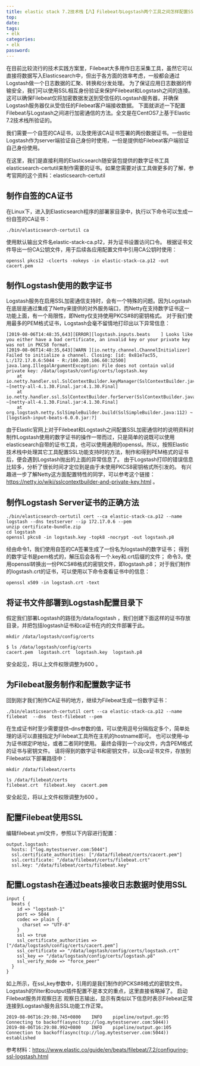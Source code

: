 ```yaml
---
title: elastic stack 7.2技术栈【八】Filebeat与Logstash两个工具之间怎样配置SSL加密通信
top: 
date: 
tags: 
- elk
categories: 
- elk
password: 
---
```

在目前比较流行的技术实践方案里，Filebeat大多用作日志采集工具，虽然它可以直接将数据写入Elasticsearch中，但出于各方面的效率考虑，一般都会通过Logstash做一个日志数据的汇聚、转换和分发处理。
为了保证应用日志数据的传输安全，我们可以使用SSL相互身份验证来保护Filebeat和Logstash之间的连接。 这可以确保Filebeat仅将加密数据发送到受信任的Logstash服务器，并确保Logstash服务器仅从受信任的Filebeat客户端接收数据。
下面就讲述一下配置Filebeat与Logstash之间进行加密通信的方法。全文是在CentOS7上基于Elastic 7.2技术栈所验证的。

我们需要一个自签的CA证书，以及使用该CA证书签署的两份数据证书。一份是给Logstash作为server端验证自己身份时使用，一份是提供给Filebeat客户端验证自己身份使用。

在这里，我们是直接利用的Elasticsearch随安装包提供的数字证书工具elasticsearch-certutil来制作需要的证书。如果您需要对该工具做更多的了解，参考官网的这个资料：elasticsearch-certutil

## 制作自签的CA证书
在Linux下，进入到Elasticsearch程序的部署家目录中，执行以下命令可以生成一份自签的CA证书：
```
./bin/elasticsearch-certutil ca
```
使用默认输出文件名elastic-stack-ca.p12，并为证书设置访问口令。
根据证书文件导出一份CA公钥文件，用于后续各应用配置文件中引用CA公钥时使用：
```
openssl pkcs12 -clcerts -nokeys -in elastic-stack-ca.p12 -out cacert.pem
```
## 制作Logstash使用的数字证书
Logstash服务在启用SSL加密通信支持时，会有一个特殊的问题。因为Logstash在底层是通过集成了Netty来提供的对外服务端口，而Netty在支持数字证书这一功能上面，有一个局限性，即Netty仅支持使用PKCS#8的密钥格式。
对于我们使用最多的PEM格式证书，Logstash会毫不留情地打印出以下异常信息：
```
[2019-08-06T14:48:35,643][ERROR][logstash.inputs.beats    ] Looks like you either have a bad certificate, an invalid key or your private key was not in PKCS8 format.
[2019-08-06T14:48:35,643][WARN ][io.netty.channel.ChannelInitializer] Failed to initialize a channel. Closing: [id: 0x81e7ac55, L:/172.17.0.6:5044 - R:/100.200.106.60:32500]
java.lang.IllegalArgumentException: File does not contain valid private key: /data/logstash/config/certs/logstash.key
    at io.netty.handler.ssl.SslContextBuilder.keyManager(SslContextBuilder.java:270) ~[netty-all-4.1.30.Final.jar:4.1.30.Final]
    at io.netty.handler.ssl.SslContextBuilder.forServer(SslContextBuilder.java:90) ~[netty-all-4.1.30.Final.jar:4.1.30.Final]
    at org.logstash.netty.SslSimpleBuilder.build(SslSimpleBuilder.java:112) ~[logstash-input-beats-6.0.0.jar:?]
```
由于Elastic官网上对于Filebeat和Logstash之间配置SSL加密通信时的说明资料对制作Logstash使用的数字证书的操作一带而过，只是简单的说既可以使用elasticsearch自带的证书工具，也可以使用通用的openssl。所以，按照Elastic技术栈中处理其它工具配置SSL功能支持时的方法，制作和得到PEM格式的证书后，便会遇到Logstash抛出的上面的异常信息了。
由于Logstash打印的错误信息比较多，分析了很长时间才定位到是由于未使用PKCS8密钥格式所引发的。
有兴趣进一步了解Netty这方面配置特性的同学，可以参考这个链接：https://netty.io/wiki/sslcontextbuilder-and-private-key.html 。

<escape><!-- more --></escape>

## 制作Logstash Server证书的正确方法
```
./bin/elasticsearch-certutil cert --ca elastic-stack-ca.p12 --name logstash --dns testserver --ip 172.17.0.6 --pem
unzip certificate-bundle.zip
cd logstash
openssl pkcs8 -in logstash.key -topk8 -nocrypt -out logstash.p8
```
经由命令1，我们使用自签的CA签署生成了一份名为logstash的数字证书；
得到的数字证书是pem格式的，解压后会各有一个.key和.crt后缀的文件；
命令3，使用openssl转换出一份PKCS#8格式的密钥文件，即logstash.p8；
对于我们制作的logstash.crt的证书，可以使用以下命令查看证书中的信息：
```
openssl x509 -in logstash.crt -text
```
## 将证书文件部署到Logstash配置目录下
假定我们部署Logstash的路径为/data/logstash ，我们创建下面这样的证书存放目录，并把包括logstash证书和ca证书在内的文件部署于此。
```
mkdir /data/logstash/config/certs

$ ls /data/logstash/config/certs
cacert.pem  logstash.crt  logstash.key  logstash.p8
```
安全起见，将以上文件权限调整为600 。
## 为Filebeat服务制作和配置数字证书
回到刚才我们制作CA证书的地方，继续为Filebeat生成一份数字证书：
```
./bin/elasticsearch-certutil cert --ca elastic-stack-ca.p12 --name filebeat  --dns  test-filebeat --pem
```
在生成证书时至少需要提供–dns参数的值，可以使用逗号分隔指定多个，简单处理的话可以直接指定为Filebeat工具所在主机的hostname即可。
也可以使用–ip为证书绑定IP地址，或者二者同时使用。
最终会得到一个zip文件，内含PEM格式的证书与密钥文件。
请将得到的数字证书和密钥文件，以及ca证书文件，存放到Filebeat以下部署路径中：
```
mkdir /data/filebeat/certs

ls /data/filebeat/certs
filebeat.crt  filebeat.key  cacert.pem
```
安全起见，将以上文件权限调整为600 。
## 配置Filebeat使用SSL
编辑filebeat.yml文件，参照以下内容进行配置：
```
output.logstash:
  hosts: ["log.mytestserver.com:5044"]
  ssl.certificate_authorities: ["/data/filebeat/certs/cacert.pem"]
  ssl.certificate: "/data/filebeat/certs/filebeat.crt"
  ssl.key: "/data/filebeat/certs/filebeat.key"
```
## 配置Logstash在通过beats接收日志数据时使用SSL

```
input {
  beats {
    id => "logstash-1"
    port => 5044
    codec => plain {
      charset => "UTF-8"
    }
    ssl => true
    ssl_certificate_authorities => ["/data/logstash/config/certs/cacert.pem"]
    ssl_certificate => "/data/logstash/config/certs/logstash.crt"
    ssl_key => "/data/logstash/config/certs/logstash.p8"
    ssl_verify_mode => "force_peer"
  }
}
```
如上所示，在ssl_key参数中，引用的是我们制作的PCKS#8格式的密钥文件。
Logstash的filter和output插件配置不是本文的重点，这里直接省略掉了。
启动Filebeat服务并观察日志
观察日志输出，显示有类似以下信息时表示Filebeat正常连接到Logstash服务且SSL功能工作正常。
```
2019-08-06T16:29:08.745+0800	INFO	pipeline/output.go:95	Connecting to backoff(async(tcp://log.mytestserver.com:5044))
2019-08-06T16:29:08.992+0800	INFO	pipeline/output.go:105	Connection to backoff(async(tcp://log.mytestserver.com:5044)) established
```
参考材料：https://www.elastic.co/guide/en/beats/filebeat/7.2/configuring-ssl-logstash.html

